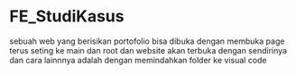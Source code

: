 # FE_StudiKasus
sebuah web yang berisikan portofolio
bisa dibuka dengan membuka page terus seting ke main dan root dan website akan terbuka dengan sendirinya dan cara lainnnya adalah dengan memindahkan folder ke visual code
